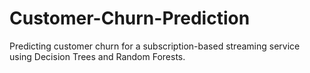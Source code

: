 # Customer-Churn-Prediction
Predicting customer churn for a subscription-based streaming service using Decision Trees and Random Forests.

